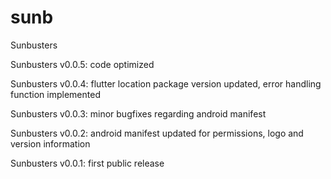 # sunb

Sunbusters

Sunbusters v0.0.5: code optimized

Sunbusters v0.0.4: flutter location package version updated, error handling function implemented

Sunbusters v0.0.3: minor bugfixes regarding android manifest 

Sunbusters v0.0.2: android manifest updated for permissions, logo and version information

Sunbusters v0.0.1: first public release

